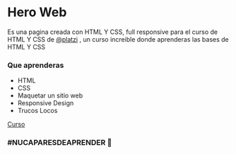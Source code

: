 # Hero Web 
Es una pagina creada con HTML Y CSS,
full responsive para el curso de HTML Y CSS de [@platzi](http://platzi.com "@platzi") ,
un curso increible donde aprenderas las bases de HTML Y CSS

### Que aprenderas 
- HTML
- CSS
- Maquetar un sitio web
- Responsive Design 
- Trucos Locos

[Curso](https://platzi.com/cursos/html-css/ "Curso")

### #NUCAPARESDEAPRENDER 💚
